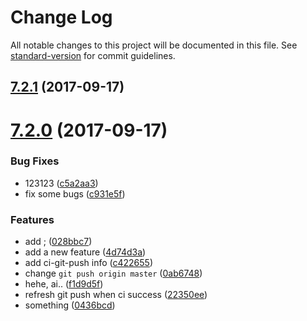 # Change Log

All notable changes to this project will be documented in this file. See [standard-version](https://github.com/conventional-changelog/standard-version) for commit guidelines.

<a name="7.2.1"></a>
## [7.2.1](https://github.com/vm-component/vm-add/compare/v7.2.0...v7.2.1) (2017-09-17)



<a name="7.2.0"></a>
# [7.2.0](https://github.com/vm-component/vm-add/compare/v7.1.0...v7.2.0) (2017-09-17)


### Bug Fixes

* 123123 ([c5a2aa3](https://github.com/vm-component/vm-add/commit/c5a2aa3))
* fix some bugs ([c931e5f](https://github.com/vm-component/vm-add/commit/c931e5f))


### Features

* add ; ([028bbc7](https://github.com/vm-component/vm-add/commit/028bbc7))
* add a new feature ([4d74d3a](https://github.com/vm-component/vm-add/commit/4d74d3a))
* add ci-git-push info ([c422655](https://github.com/vm-component/vm-add/commit/c422655))
* change `git push origin master` ([0ab6748](https://github.com/vm-component/vm-add/commit/0ab6748))
* hehe, ai.. ([f1d9d5f](https://github.com/vm-component/vm-add/commit/f1d9d5f))
* refresh git push when ci success ([22350ee](https://github.com/vm-component/vm-add/commit/22350ee))
* something ([0436bcd](https://github.com/vm-component/vm-add/commit/0436bcd))
